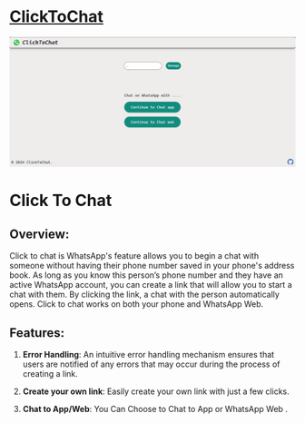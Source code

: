 # [ClickToChat](https://itzdm.github.io/clicktochat/)

![clicktochat](https://raw.githubusercontent.com/itzDM/clicktochat/main/images/screenshot.png)

# Click To Chat

## Overview:

Click to chat is WhatsApp's feature allows you to begin a chat with someone without having their phone number saved in your phone's address book. As long as you know this person’s phone number and they have an active WhatsApp account, you can create a link that will allow you to start a chat with them. By clicking the link, a chat with the person automatically opens. Click to chat works on both your phone and WhatsApp Web.

## Features:

1. **Error Handling**: An intuitive error handling mechanism ensures that users are notified of any errors that may occur during the process of creating a link.

2. **Create your own link**: Easily create your own link with just a few clicks.

3. **Chat to App/Web**: You Can Choose to Chat to App or WhatsApp Web .
